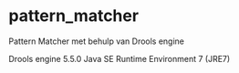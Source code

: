 pattern_matcher
================

Pattern Matcher met behulp van Drools engine

Drools engine 5.5.0
Java SE Runtime Environment 7 (JRE7)
